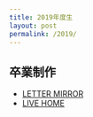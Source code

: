 ```yaml
---
title: 2019年度生
layout: post
permalink: /2019/
---
```

## 卒業制作
- [LETTER MIRROR](https://thxhightech.github.io/lettermirror/)
- [LIVE HOME](https://osaka-live-home.github.io/)
